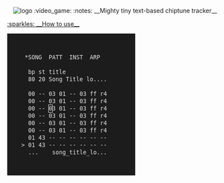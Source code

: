 <p align="center">
  <img src="https://i.ibb.co/5Y93XtX/logo.png" alt="logo">
:video_game: :notes: __Mighty tiny text-based chiptune tracker__
	<p>
		<a href="https://github.com/vacavaca/cid/blob/master/doc/MANUAL"> :sparkles: __How to use__</a>
	</p>
</p>

![Screenshot](/doc/screenshot.png)
